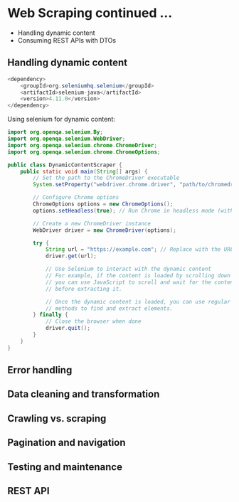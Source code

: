 # Web Scraping continued ...
- Handling dynamic content
- Consuming REST APIs with DTOs

## Handling dynamic content
```java
<dependency>
    <groupId>org.seleniumhq.selenium</groupId>
    <artifactId>selenium-java</artifactId>
    <version>4.11.0</version>
</dependency>
```
Using selenium for dynamic content:
```java
import org.openqa.selenium.By;
import org.openqa.selenium.WebDriver;
import org.openqa.selenium.chrome.ChromeDriver;
import org.openqa.selenium.chrome.ChromeOptions;

public class DynamicContentScraper {
    public static void main(String[] args) {
        // Set the path to the ChromeDriver executable
        System.setProperty("webdriver.chrome.driver", "path/to/chromedriver");

        // Configure Chrome options
        ChromeOptions options = new ChromeOptions();
        options.setHeadless(true); // Run Chrome in headless mode (without GUI)

        // Create a new ChromeDriver instance
        WebDriver driver = new ChromeDriver(options);

        try {
            String url = "https://example.com"; // Replace with the URL of the webpage
            driver.get(url);

            // Use Selenium to interact with the dynamic content
            // For example, if the content is loaded by scrolling down the page
            // you can use JavaScript to scroll and wait for the content to load
            // before extracting it.

            // Once the dynamic content is loaded, you can use regular Selenium
            // methods to find and extract elements.
        } finally {
            // Close the browser when done
            driver.quit();
        }
    }
}
```

## Error handling


## Data cleaning and transformation

## Crawling vs. scraping

## Pagination and navigation

## Testing and maintenance

## REST API